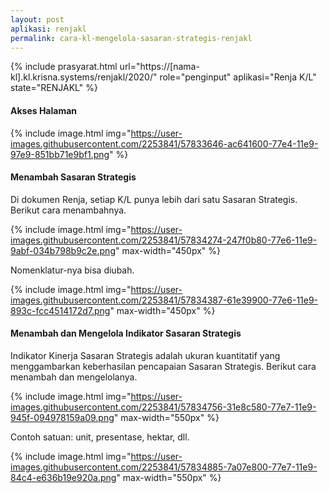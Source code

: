 ```yaml
---
layout: post
aplikasi: renjakl
permalink: cara-kl-mengelola-sasaran-strategis-renjakl
---
```


{% include prasyarat.html 
    url="https://[nama-kl].kl.krisna.systems/renjakl/2020/"
    role="penginput"
    aplikasi="Renja K/L"
    state="RENJAKL"
%}

#### Akses Halaman

{% include image.html
    img="https://user-images.githubusercontent.com/2253841/57833646-ac641600-77e4-11e9-97e9-851bb71e9bf1.png"
%}

#### Menambah Sasaran Strategis

Di dokumen Renja, setiap K/L punya lebih dari satu Sasaran Strategis. Berikut cara menambahnya.

{% include image.html
    img="https://user-images.githubusercontent.com/2253841/57834274-247f0b80-77e6-11e9-9abf-034b798b9c2e.png"
    max-width="450px"
%}

Nomenklatur-nya bisa diubah.

{% include image.html
    img="https://user-images.githubusercontent.com/2253841/57834387-61e39900-77e6-11e9-893c-fcc4514172d7.png"
    max-width="450px"
%}

#### Menambah dan Mengelola Indikator Sasaran Strategis

Indikator Kinerja Sasaran Strategis adalah ukuran kuantitatif yang menggambarkan keberhasilan pencapaian Sasaran Strategis. Berikut cara menambah dan mengelolanya.

{% include image.html
    img="https://user-images.githubusercontent.com/2253841/57834756-31e8c580-77e7-11e9-945f-094978159a09.png"
    max-width="550px"
%}

Contoh satuan: unit, presentase, hektar, dll.

{% include image.html
    img="https://user-images.githubusercontent.com/2253841/57834885-7a07e800-77e7-11e9-84c4-e636b19e920a.png"
    max-width="550px"
%}

